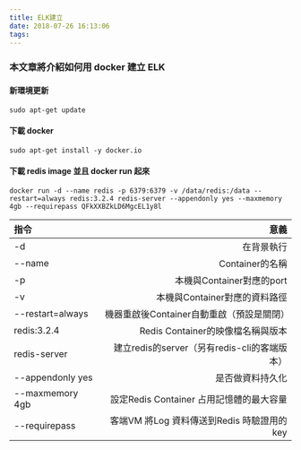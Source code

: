 ```yaml
---
title: ELK建立
date: 2018-07-26 16:13:06
tags:
---
```


### 本文章將介紹如何用 docker 建立 ELK

#### 新環境更新

```
sudo apt-get update
```

#### 下載 docker

```
sudo apt-get install -y docker.io
```

#### 下載 redis image 並且 docker run 起來 

```
docker run -d --name redis -p 6379:6379 -v /data/redis:/data --restart=always redis:3.2.4 redis-server --appendonly yes --maxmemory 4gb --requirepass QFkXXBZkLD6MgcEL1y8l
```

指令                 | 意義
:------------------- | ----:
-d	                 | 在背景執行
--name	             | Container的名稱
-p	                 | 本機與Container對應的port
-v	                 | 本機與Container對應的資料路徑
--restart=always     |	機器重啟後Container自動重啟（預設是關閉）
redis:3.2.4	         | Redis Container的映像檔名稱與版本
redis-server         | 建立redis的server（另有redis-cli的客端版本）
--appendonly yes     | 是否做資料持久化
--maxmemory 4gb	     | 設定Redis Container 占用記憶體的最大容量
--requirepass        | 客端VM 將Log 資料傳送到Redis 時驗證用的key

